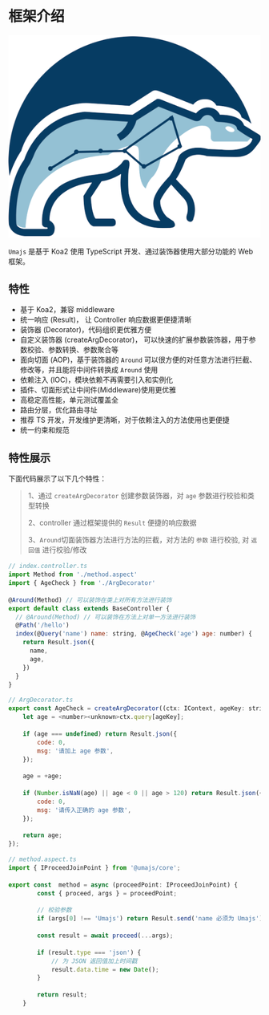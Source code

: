 # 框架介绍

![image](../../public/images/UMajsV2.png)

`Umajs` 是基于 Koa2 使用 TypeScript 开发、通过装饰器使用大部分功能的 Web 框架。

## 特性

- 基于 Koa2，兼容 middleware
- 统一响应 (Result)， 让 Controller 响应数据更便捷清晰
- 装饰器 (Decorator)，代码组织更优雅方便
- 自定义装饰器 (createArgDecorator)， 可以快速的扩展参数装饰器，用于参数校验、参数转换、参数聚合等
- 面向切面 (AOP)，基于装饰器的 `Around` 可以很方便的对任意方法进行拦截、修改等，并且能将中间件转换成 `Around` 使用
- 依赖注入 (IOC)，模块依赖不再需要引入和实例化
- 插件、切面形式让中间件(Middleware)使用更优雅
- 高稳定高性能，单元测试覆盖全
- 路由分层，优化路由寻址
- 推荐 TS 开发，开发维护更清晰，对于依赖注入的方法使用也更便捷
- 统一约束和规范

## 特性展示

下面代码展示了以下几个特性：

> 1、通过 `createArgDecorator` 创建参数装饰器，对 `age` 参数进行校验和类型转换
>
> 2、controller 通过框架提供的 `Result` 便捷的响应数据
>
> 3、`Around`切面装饰器方法进行方法的拦截，对方法的 `参数` 进行校验, 对 `返回值` 进行校验/修改

```js
// index.controller.ts
import Method from './method.aspect'
import { AgeCheck } from './ArgDecorator'

@Around(Method) // 可以装饰在类上对所有方法进行装饰
export default class extends BaseController {
  // @Around(Method) // 可以装饰在方法上对单一方法进行装饰
  @Path('/hello')
  index(@Query('name') name: string, @AgeCheck('age') age: number) {
    return Result.json({
      name,
      age,
    })
  }
}
```

```js
// ArgDecorator.ts
export const AgeCheck = createArgDecorator((ctx: IContext, ageKey: string) => {
    let age = <number><unknown>ctx.query[ageKey];

    if (age === undefined) return Result.json({
        code: 0,
        msg: '请加上 age 参数',
    });

    age = +age;

    if (Number.isNaN(age) || age < 0 || age > 120) return Result.json({
        code: 0,
        msg: '请传入正确的 age 参数',
    });

    return age;
});
```

```js
// method.aspect.ts
import { IProceedJoinPoint } from '@umajs/core';

export const  method = async (proceedPoint: IProceedJoinPoint) {
        const { proceed, args } = proceedPoint;

        // 校验参数
        if (args[0] !== 'Umajs') return Result.send('name 必须为 Umajs');

        const result = await proceed(...args);

        if (result.type === 'json') {
            // 为 JSON 返回值加上时间戳
            result.data.time = new Date();
        }

        return result;
    }
```
